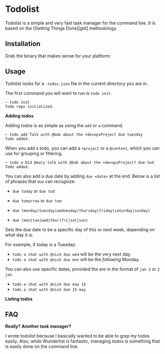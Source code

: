 # Todolist

Todolist is a simple and very fast task manager for the command line.  It is based on the [Getting Things Done][gtd] methodology.

## Installation

Grab the binary that makes sense for your platform:

## Usage

Todolist looks for a `.todos.json` file in the current directory you are in.

The first command you will want to run is `todo init`.

```
~ todo init
Todo repo initialized.
```

**Adding todos**

Adding todos is as simple as using the `add` or `a` command.

```
~ todo add Talk with @bob about the +devopsProject due tuesday
Todo added.
```

When you add a todo, you can add a `+project` or a `@context`, which you can use for grouping or filtering.

```
~ todo a Did @mary talk with @bob about the +devopsProject? due tod
Todo added.
```

You can also add a due date by adding `due <date>` at the end.  Below is a list of phrases that `due` can recognize:

* `due today` or `due tod`
* `due tomorrow` or `due tom`

* `due (monday|tuesday|wednesday|thursday|friday|saturday|sunday)`
* `due (mon|tue|wed|thur|fri|sat|sun)`

Sets the due date to be a specific day of this or next week, depending on what day it is.

For example, if today is a Tuesday:

* `todo a chat with @nick due wed` will be the very next day.
* `todo a chat with @nick due mon` will be the *following* Monday.

You can also use specific dates, provided the are in the format of `jan 2` or `2 jan`.

* `todo a chat with @nick due may 15`
* `todo a chat with @nick due 15 may`

**Listing todos**

## FAQ

**Really? Another task manager?**

I wrote todolist because I basically wanted to be able to grep my todos easily.  Also, while Wunderlist is fantastic, managing todos is something that is easily done on the command line.
